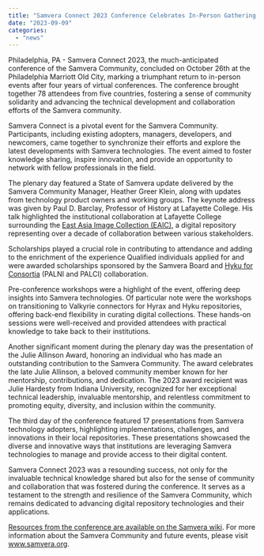 ```yaml
---
title: "Samvera Connect 2023 Conference Celebrates In-Person Gathering of Global Community"
date: "2023-09-09"
categories: 
  - "news"
---
```


Philadelphia, PA - Samvera Connect 2023, the much-anticipated conference of the Samvera Community, concluded on October 26th at the Philadelphia Marriott Old City, marking a triumphant return to in-person events after four years of virtual conferences. The conference brought together 78 attendees from five countries, fostering a sense of community solidarity and advancing the technical development and collaboration efforts of the Samvera community.

Samvera Connect is a pivotal event for the Samvera Community. Participants, including existing adopters, managers, developers, and newcomers, came together to synchronize their efforts and explore the latest developments with Samvera technologies. The event aimed to foster knowledge sharing, inspire innovation, and provide an opportunity to network with fellow professionals in the field.

The plenary day featured a State of Samvera update delivered by the Samvera Community Manager, Heather Greer Klein, along with updates from technology product owners and working groups. The keynote address was given by Paul D. Barclay, Professor of History at Lafayette College. His talk highlighted the institutional collaboration at Lafayette College surrounding the [East Asia Image Collection (EAIC)](https://dss.lafayette.edu/collections/east-asia-image-collection/), a digital repository representing over a decade of collaboration between various stakeholders.

Scholarships played a crucial role in contributing to attendance and adding to the enrichment of the experience Qualified individuals applied for and were awarded scholarships sponsored by the Samvera Board and [Hyku for Consortia](https://hykuforconsortia.palni.org/) (PALNI and PALCI) collaboration.

Pre-conference workshops were a highlight of the event, offering deep insights into Samvera technologies. Of particular note were the workshops on transitioning to Valkyrie connectors for Hyrax and Hyku repositories, offering back-end flexibility in curating digital collections. These hands-on sessions were well-received and provided attendees with practical knowledge to take back to their institutions.

Another significant moment during the plenary day was the presentation of the Julie Allinson Award, honoring an individual who has made an outstanding contribution to the Samvera Community. The award celebrates the late Julie Allinson, a beloved community member known for her mentorship, contributions, and dedication. The 2023 award recipient was Julie Hardesty from Indiana University, recognized for her exceptional technical leadership, invaluable mentorship, and relentless commitment to promoting equity, diversity, and inclusion within the community.

The third day of the conference featured 17 presentations from Samvera technology adopters, highlighting implementations, challenges, and innovations in their local repositories. These presentations showcased the diverse and innovative ways that institutions are leveraging Samvera technologies to manage and provide access to their digital content.

Samvera Connect 2023 was a resounding success, not only for the invaluable technical knowledge shared but also for the sense of community and collaboration that was fostered during the conference. It serves as a testament to the strength and resilience of the Samvera Community, which remains dedicated to advancing digital repository technologies and their applications.

[Resources from the conference are available on the Samvera wiki](https://samvera.atlassian.net/wiki/spaces/samvera/pages/2257027099/Samvera+Connect+2023+Slides+and+Resources). For more information about the Samvera Community and future events, please visit www.samvera.org.

